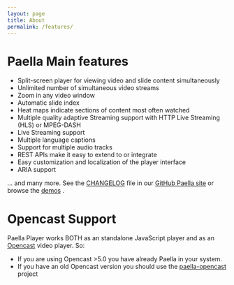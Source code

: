 ```yaml
---
layout: page
title: About
permalink: /features/
---
```


# Paella Main features

- Split-screen player for viewing video and slide content simultaneously
- Unlimited number of simultaneous video streams
- Zoom in any video window
- Automatic slide index
- Heat maps indicate sections of content most often watched
- Multiple quality adaptive Streaming support with HTTP Live Streaming (HLS) or MPEG-DASH
- Live Streaming support
- Multiple language captions
- Support for multiple audio tracks
- REST APIs make it easy to extend to or integrate
- Easy customization and localization of the player interface
- ARIA support

... and many more. See the [CHANGELOG](https://github.com/polimediaupv/paella/blob/develop/CHANGELOG) file in our [GitHub Paella site](https://github.com/polimediaupv/paella) or browse the [demos](demos.md) .


# Opencast Support

Paella Player works BOTH as an standalone JavaScript player and as an [Opencast](http://opencast.org/) video player. So:
  - If you are using Opencast >5.0 you have already Paella in your system. 
  - If you have an old Opencast version you should use the [paella-opencast](https://github.com/polimediaupv/paella-opencast) project  
